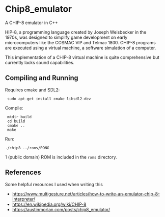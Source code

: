 # Chip8_emulator
A CHIP-8 emulator in C++

HIP-8, a programming language created by Joseph Weisbecker in the 1970s, was designed to simplify game development on early microcomputers like the COSMAC VIP and Telmac 1800. CHIP-8 programs are executed using a virtual machine, a software simulation of a computer. 

This implementation of a CHIP-8 virtual machine is quite comprehensive but currently lacks sound capabilities.

## Compiling and Running

Requires cmake and SDL2:
```
 sudo apt-get install cmake libsdl2-dev
```

Compile:
```
 mkdir build
 cd build
 cmake ..
 make
```

Run:
```
./chip8 ../roms/PONG
```
1 (public domain) ROM is included in the `roms` directory.

## References
Some helpful resources I used when writing this

- https://www.multigesture.net/articles/how-to-write-an-emulator-chip-8-interpreter/
- https://en.wikipedia.org/wiki/CHIP-8
- https://austinmorlan.com/posts/chip8_emulator/
